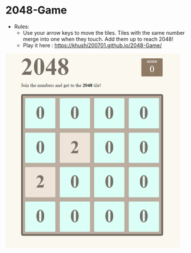 # 2048-Game

* Rules:
    * Use your arrow keys to move the tiles. Tiles with the same number merge into one when they touch. Add them up to reach 2048!
    * Play it here : https://khushi200701.github.io/2048-Game/

![Screenshot_2048](Screenshot_2048.png)